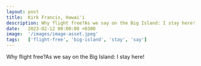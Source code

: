 ```yaml
---
layout: post
title:  Kirk Francis, Hawai'i
description: Why flight free?As we say on the Big Island: I stay here!...
date:   2023-02-12 00:00:00 +0300
image:  '/images/image-asset.jpeg'
tags:   ['flight-free', 'big-island', 'stay', 'say']
---
```

Why flight free?As we say on the Big Island: I stay here!


